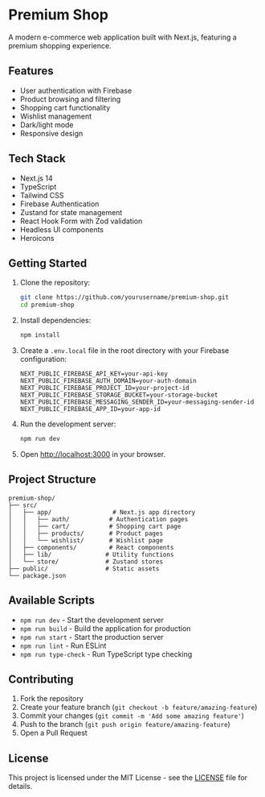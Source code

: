 # Premium Shop

A modern e-commerce web application built with Next.js, featuring a premium shopping experience.

## Features

- User authentication with Firebase
- Product browsing and filtering
- Shopping cart functionality
- Wishlist management
- Dark/light mode
- Responsive design

## Tech Stack

- Next.js 14
- TypeScript
- Tailwind CSS
- Firebase Authentication
- Zustand for state management
- React Hook Form with Zod validation
- Headless UI components
- Heroicons

## Getting Started

1. Clone the repository:
   ```bash
   git clone https://github.com/yourusername/premium-shop.git
   cd premium-shop
   ```

2. Install dependencies:
   ```bash
   npm install
   ```

3. Create a `.env.local` file in the root directory with your Firebase configuration:
   ```
   NEXT_PUBLIC_FIREBASE_API_KEY=your-api-key
   NEXT_PUBLIC_FIREBASE_AUTH_DOMAIN=your-auth-domain
   NEXT_PUBLIC_FIREBASE_PROJECT_ID=your-project-id
   NEXT_PUBLIC_FIREBASE_STORAGE_BUCKET=your-storage-bucket
   NEXT_PUBLIC_FIREBASE_MESSAGING_SENDER_ID=your-messaging-sender-id
   NEXT_PUBLIC_FIREBASE_APP_ID=your-app-id
   ```

4. Run the development server:
   ```bash
   npm run dev
   ```

5. Open [http://localhost:3000](http://localhost:3000) in your browser.

## Project Structure

```
premium-shop/
├── src/
│   ├── app/                 # Next.js app directory
│   │   ├── auth/           # Authentication pages
│   │   ├── cart/           # Shopping cart page
│   │   ├── products/       # Product pages
│   │   └── wishlist/       # Wishlist page
│   ├── components/         # React components
│   ├── lib/               # Utility functions
│   └── store/             # Zustand stores
├── public/                # Static assets
└── package.json
```

## Available Scripts

- `npm run dev` - Start the development server
- `npm run build` - Build the application for production
- `npm run start` - Start the production server
- `npm run lint` - Run ESLint
- `npm run type-check` - Run TypeScript type checking

## Contributing

1. Fork the repository
2. Create your feature branch (`git checkout -b feature/amazing-feature`)
3. Commit your changes (`git commit -m 'Add some amazing feature'`)
4. Push to the branch (`git push origin feature/amazing-feature`)
5. Open a Pull Request

## License

This project is licensed under the MIT License - see the [LICENSE](LICENSE) file for details.

